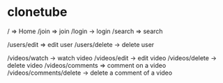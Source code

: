 # clonetube

/ => Home
/join => join
/login -> login
/search => search

/users/edit => edit user
/users/delete -> delete user

/videos/watch -> watch video
/videos/edit -> edit video
/videos/delete -> delete video
/videos/comments => comment on a video
/videos/comments/delete -> delete a comment of a video
